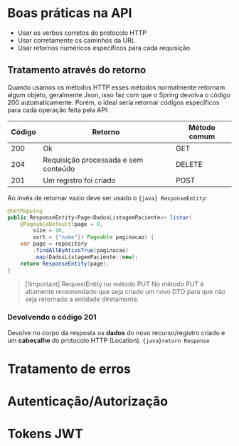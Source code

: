 # Boas práticas na API

- Usar os verbos corretos do protocolo HTTP
- Usar corretamente os caminhos da URL
- Usar retornos numéricos específicos para cada requisição

## Tratamento através do retorno

Quando usamos os métodos HTTP esses métodos normalmente retornam algum objeto, geralmente Json, isso faz com que o Spring devolva o código 200 automaticamente. Porém, o ideal seria retornar códigos específicos para cada operação feita pela API:


| Código | Retorno                              | Método comum |
| ------ | ------------------------------------ | ------------ |
| 200    | Ok                                   | GET          |
| 204    | Requisição processada e sem conteúdo | DELETE       |
| 201    | Um registro foi criado               | POST         |

Ao invés de retornar vazio deve ser usado o `{java} ResponseEntity`:

```java title:"Requisição GET" 
@GetMapping  
public ResponseEntity<Page<DadosListagemPaciente>> listar(
	@PageableDefault(page = 0,
		size = 10,
		sort = {"nome"}) Pageable paginacao) {  
    var page = repository
	    .findAllByAtivoTrue(paginacao)
	    .map(DadosListagemPaciente::new);
	return ResponseEntity(page);
}
```


> [!Important] RequestEntity no método PUT
> No método PUT é altamente recomendado que seja criado um novo DTO para que não seja retornado a entidade diretamente.

### Devolvendo o código 201

Devolve no corpo da resposta os **dados** do novo recurso/registro criado e um **cabeçalho** do protocolo HTTP (Location).
`{java}return Response`
# Tratamento de erros



# Autenticação/Autorização



# Tokens JWT


